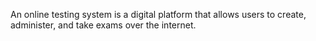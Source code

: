 An online testing system is a digital platform that allows users to create, administer, and take exams over the internet.
